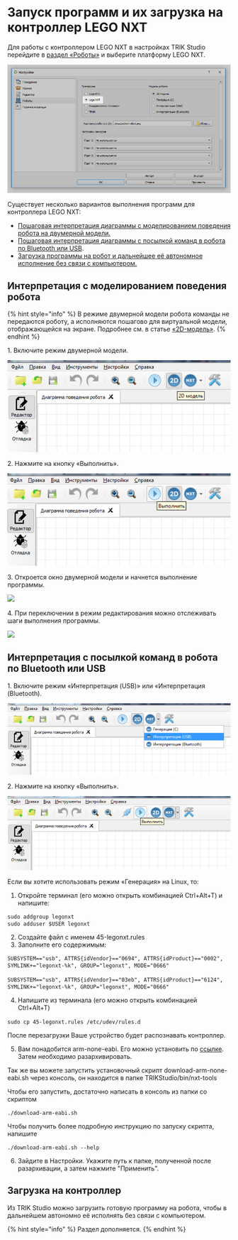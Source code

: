# Запуск программ и их загрузка на контроллер LEGO NXT

Для работы с контроллером LEGO NXT в настройках TRIK Studio перейдите в [раздел «Роботы»](../studio/settings.md#robots) и выберите платформу LEGO NXT.

![](../.gitbook/assets/robots-nxt.png)

Существует несколько вариантов выполнения программ для контроллера LEGO NXT:

* [Пошаговая интерпретация диаграммы с моделированием поведения робота на двумерной модели.](run-upload-programs.md#2d)
* [Пошаговая интерпретация диаграммы с посылкой команд в робота по Bluetooth или USB](run-upload-programs.md#interpretaciya-s-posylkoi-komand-v-robota-po-bluetooth-ili-usb).
* [Загрузка программы на робот и дальнейшее её автономное исполнение без связи с компьютером.](run-upload-programs.md#zagruzka-na-kontroller)

## **Интерпретация с моделированием поведения робота** <a href="#2d" id="2d"></a>

{% hint style="info" %}
В режиме двумерной модели робота команды не передаются роботу, а исполняются пошагово для виртуальной модели, отображающейся на экране. Подробнее см. в статье [«2D-модель»](../studio/2d-model/).
{% endhint %}

&#x20;1\. Включите режим двумерной модели.

![](../.gitbook/assets/nxt-2d-1.png)

2\. Нажмите на кнопку «Выполнить».

![](../.gitbook/assets/nxt-2d-2.png)

3\. Откроется окно двумерной модели и начнется выполнение программы.

![](https://static.tildacdn.com/tild3636-6534-4534-b835-393130653538/nxt-2d-3.gif)

4\. При переключении в режим редактирования можно отслеживать шаги выполнения программы.

![](https://static.tildacdn.com/tild6362-3831-4235-b933-303933376430/nxt-2d-4.gif)

## **Интерпретация** с посылкой команд в робота по Bluetooth или USB

1\. Включите режим «Интерпретация (USB)» или «Интерпретация (Bluetooth).

![](../.gitbook/assets/nxt-usb-1.png)

2\. Нажмите на кнопку «Выполнить».

![](../.gitbook/assets/nxt-usb-2.png)

Если вы хотите использовать режим «Генерация» на Linux, то:

1. Откройте терминал (его можно открыть комбинацией Ctrl+Alt+T) и напишите: 
```
sudo addgroup legonxt
sudo adduser $USER legonxt
```
2. Создайте файл с именем 45-legonxt.rules
3. Заполните его содержимым: 
```
SUBSYSTEM=="usb", ATTRS{idVendor}=="0694", ATTRS{idProduct}=="0002", SYMLINK+="legonxt-%k", GROUP="legonxt", MODE="0666"

SUBSYSTEM=="usb", ATTRS{idVendor}=="03eb", ATTRS{idProduct}=="6124", SYMLINK+="legonxt-%k", GROUP="legonxt", MODE="0666"
```

4. Напишите из терминала (его можно открыть комбинацией Ctrl+Alt+T)
    
```sudo cp 45-legonxt.rules /etc/udev/rules.d```

   После перезагрузки Ваше устройство будет распознавать контроллер.


5. Вам понадобится arm-none-eabi. Его можно установить по [ссылке](https://developer.arm.com/-/media/Files/downloads/gnu/12.3.rel1/binrel/arm-gnu-toolchain-12.3.rel1-x86_64-aarch64-none-elf.tar.xz?rev=a8bbb76353aa44a69ce6b11fd560142d&hash=8DC6C55310058C1594FD6EEFD60F0B2528265C64). Затем необходимо разархивировать.

Так же вы можете запустить установочный скрипт download-arm-none-eabi.sh через консоль, он находится в папке TRIKStudio/bin/nxt-tools

Чтобы его запустить, достаточно написать в консоль из папки со скриптом
```chmod +x download-arm-eabi.sh
./download-arm-eabi.sh
```
Чтобы получить более подробную инструкцию по запуску скрипта, напишите
```
./download-arm-eabi.sh --help
```

6. Зайдите в Настройки. Укажите путь к папке, полученной после разархивации, а затем нажмите "Применить".

## **Загрузка на контроллер**

Из TRIK Studio можно загрузить готовую программу на робота, чтобы в дальнейшем автономно её исполнять без связи с компьютером.

{% hint style="info" %}
Раздел дополняется.
{% endhint %}
